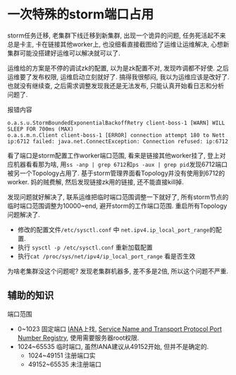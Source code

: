 # 一次特殊的storm端口占用

storm任务迁移, 老集群下线迁移到新集群, 出现一个诡异的问题, 任务死活起不来总是卡主, 卡在链接其他worker上, 也没细看直接截图给了运维让运维解决, 心想新集群可能没搭建好运维可以解决就可以了.

运维给的方案是不停的调试zk的配置, 以为是zk配置不对, 发现咋调都不好使. 之后运维要了发布权限, 运维启动立刻就好了. 搞得我很郁闷, 我以为运维应该是改好了. 也就没有继续查, 之后需求调整发现我还是无法发布, 只能认真开始看日志和分析问题了.

报错内容

```
o.a.s.u.StormBoundedExponentialBackoffRetry client-boss-1 [WARN] WILL SLEEP FOR 700ms (MAX)
o.a.s.m.n.Client client-boss-1 [ERROR] connection attempt 180 to Nett ip:6712 failed: java.net.ConnectException: Connection refused: ip:6712
```

看了端口是storm配置工作worker端口范围, 看来是链接其他worker挂了, 登上对应机器看看那为啥, 用`ss -anp | grep 6712`和`ps -aux | grep pid`发现6712端口被另一个Topology占用了. 基于storm管理界面看Topology并没有使用到6712的worker. 妈的贼费解, 然后发现链接zk用的链接, 还不能直接kill掉.

发现问题就好解决了, 联系运维把临时端口范围调整一下就好了, 所有storm节点的临时端口范围调整为10000\~end, 避开storm的工作端口范围. 重启所有Topology问题解决了.

* 修改的配置文件`/etc/sysctl.conf` 中 `net.ipv4.ip_local_port_range`的配置.
* 执行 `sysctl -p /etc/sysctl.conf` 重新加载配置
* 执行`cat /proc/sys/net/ipv4/ip_local_port_range` 看是否生效

为啥老集群没这个问题呢? 发现老集群机器多, 差不多是2倍, 所以这个问题不严重.

## 辅助的知识

端口范围
* 0\~1023 固定端口 [IANA](https://www.iana.org/)上找, [Service Name and Transport Protocol Port Number Registry](https://www.iana.org/assignments/service-names-port-numbers/service-names-port-numbers.xhtml), 使用需要服务器root权限.
* 1024\~65535 临时端口, 虽然IANA建议从49152开始, 但并不是确定的.
    * 1024\~49151 注册端口实
    * 49152\~65535 未注册端口
